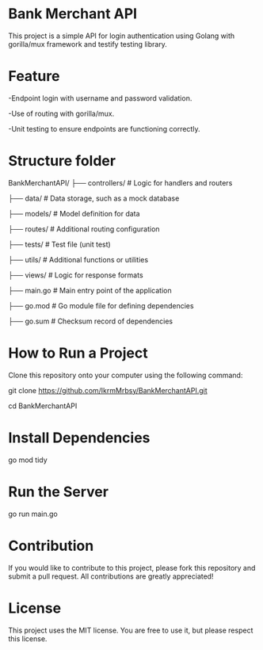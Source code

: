 # Bank Merchant API
This project is a simple API for login authentication using Golang with gorilla/mux framework and testify testing library.

# Feature
-Endpoint login with username and password validation.

-Use of routing with gorilla/mux.

-Unit testing to ensure endpoints are functioning correctly.

# Structure folder
BankMerchantAPI/
├── controllers/       # Logic for handlers and routers

├── data/              # Data storage, such as a mock database

├── models/            # Model definition for data

├── routes/            # Additional routing configuration

├── tests/             # Test file (unit test)

├── utils/             # Additional functions or utilities

├── views/             # Logic for response formats

├── main.go            # Main entry point of the application

├── go.mod             # Go module file for defining dependencies

├── go.sum             # Checksum record of dependencies

# How to Run a Project
Clone this repository onto your computer using the following command:

git clone https://github.com/IkrmMrbsy/BankMerchantAPI.git

cd BankMerchantAPI

# Install Dependencies
go mod tidy

# Run the Server
go run main.go

# Contribution
If you would like to contribute to this project, please fork this repository and submit a pull request. All contributions are greatly appreciated!

# License
This project uses the MIT license. You are free to use it, but please respect this license.

